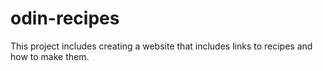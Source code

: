 # odin-recipes

This project includes creating a website that includes links to recipes and how to make them.